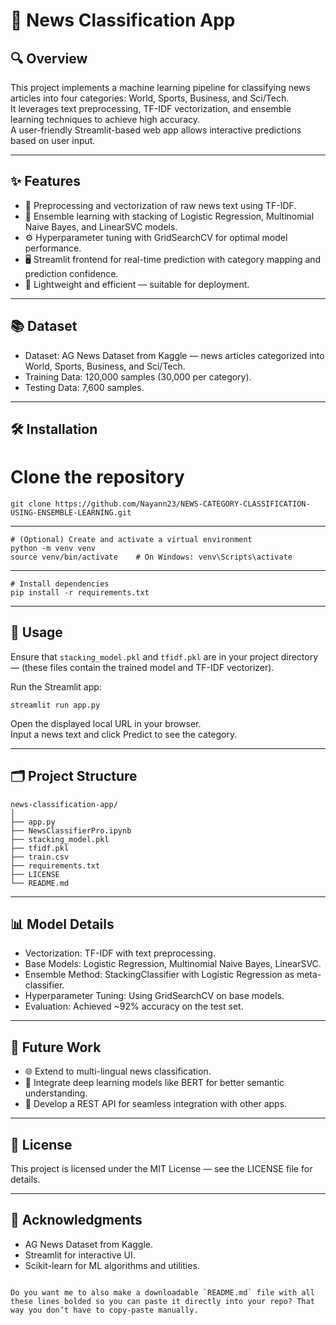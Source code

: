 # 📰 News Classification App

## 🔍 Overview

This project implements a machine learning pipeline for classifying news articles into four categories: World, Sports, Business, and Sci/Tech.  
It leverages text preprocessing, TF-IDF vectorization, and ensemble learning techniques to achieve high accuracy.  
A user-friendly Streamlit-based web app allows interactive predictions based on user input.

---

## ✨ Features

- 🧹 Preprocessing and vectorization of raw news text using TF-IDF.  
- 🤖 Ensemble learning with stacking of Logistic Regression, Multinomial Naive Bayes, and LinearSVC models.  
- ⚙️ Hyperparameter tuning with GridSearchCV for optimal model performance.  
- 🖥️ Streamlit frontend for real-time prediction with category mapping and prediction confidence.  
- 🚀 Lightweight and efficient — suitable for deployment.

---

## 📚 Dataset

- Dataset: AG News Dataset from Kaggle — news articles categorized into World, Sports, Business, and Sci/Tech.  
- Training Data: 120,000 samples (30,000 per category).  
- Testing Data: 7,600 samples.

---

## 🛠️ Installation


# Clone the repository
```
git clone https://github.com/Nayann23/NEWS-CATEGORY-CLASSIFICATION-USING-ENSEMBLE-LEARNING.git
```
---
```
# (Optional) Create and activate a virtual environment
python -m venv venv  
source venv/bin/activate    # On Windows: venv\Scripts\activate
```
---
```
# Install dependencies
pip install -r requirements.txt
```

---

## 🚀 Usage

Ensure that `stacking_model.pkl` and `tfidf.pkl` are in your project directory — (these files contain the trained model and TF-IDF vectorizer).  

Run the Streamlit app:

```
streamlit run app.py
```

Open the displayed local URL in your browser.  
Input a news text and click Predict to see the category.

---

## 🗂️ Project Structure

```
news-classification-app/  
│  
├── app.py  
├── NewsClassifierPro.ipynb  
├── stacking_model.pkl  
├── tfidf.pkl  
├── train.csv  
├── requirements.txt  
├── LICENSE  
└── README.md
```

---

## 📊 Model Details

- Vectorization: TF-IDF with text preprocessing.  
- Base Models: Logistic Regression, Multinomial Naive Bayes, LinearSVC.  
- Ensemble Method: StackingClassifier with Logistic Regression as meta-classifier.  
- Hyperparameter Tuning: Using GridSearchCV on base models.  
- Evaluation: Achieved ~92% accuracy on the test set.

---

## 🔮 Future Work

- 🌐 Extend to multi-lingual news classification.  
- 🤖 Integrate deep learning models like BERT for better semantic understanding.  
- 🔗 Develop a REST API for seamless integration with other apps.

---

## 📄 License

This project is licensed under the MIT License — see the LICENSE file for details.

---

## 🙏 Acknowledgments

- AG News Dataset from Kaggle.  
- Streamlit for interactive UI.  
- Scikit-learn for ML algorithms and utilities.
```

Do you want me to also make a downloadable `README.md` file with all these lines bolded so you can paste it directly into your repo? That way you don’t have to copy-paste manually.
